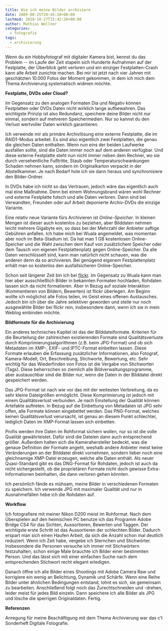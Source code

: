 ```yaml
---
title: Wie ich meine Bilder archiviere
date: 2009-08-25T20:45:18+00:00
lastmod: 2018-10-27T15:42:28+00:00
author: Mathias Wellner
categories:
  - fotografie
tags:
  - archivierung
---
```

Wenn du ein Hobbyfotograf mit digitaler Kamera bist, kennst du das Problem -- im Laufe der Zeit stapeln sich Hunderte Aufnahmen auf der Festplatte, der Überblick geht verloren und ein einziger Festplatten-Crash kann alle Arbeit zunichte machen. Bei mir ist jetzt nach vier Jahren mit geschätzten 10.000 Fotos der Moment gekommen, in dem ich mich dem Thema Archivierung systematisch widmen möchte. 
<!--more-->

**Festplatte, DVDs oder Cloud?**

Im Gegensatz zu den analogen Formaten Dia und Negativ können Festplatten oder DVDs Daten nicht wirklich lange aufbewahren. Das wichtigste Prinzip ist also Redundanz, speichere deine Bilder nicht nur einmal, sondern auf mehreren Speichermedien. Nur so kannst du den Verlust wertvoller Daten wirklich garantieren. 

Ich verwende mir als primäre Archivlösung eine externe Festplatte, die im RAID1-Modus arbeitet. Es sind also eigentlich zwei Festplatten, die genau die gleichen Daten enthalten. Wenn nun eins der beiden Laufwerke ausfallen sollte, sind die Daten immer noch auf dem anderen verfügbar. Und diese externe Festplatte steht nun nicht immer neben dem Rechner, wo sie durch versehentliche Fußtritte, Staub oder Temperaturschwankungen Schaden nehmen kann, sondern im Originalkarton verpackt in der Abstellkammer. Je nach Bedarf hole ich sie dann heraus und synchronisiere den Bilder-Ordner. 

In DVDs habe ich nicht so das Vertrauen, jedoch wäre das eigentlich auch mal eine Maßnahme. Denn bei einem Wohnungsbrand wären wohl Rechner und externe Festplatte futsch und alle Daten verloren. Dann sind bei Verwandten, Freunden oder auf Arbeit deponierte Archiv-DVDs die einzige Variante. 

Eine relativ neue Variante fürs Archivieren ist _Online-Speicher_. In kleinen Mengen ist dieser auch kostenlos zu beziehen, aber Bilddaten nehmen leicht mehrere Gigabyte ein, so dass bei der Mehrzahl der Anbieter saftige Gebühren anfallen. Ich habe mich bei Wuala angemeldet, was momentan aber noch im Beta-Stadium ist. Da hat man 1 GB kostenlosen Online-Speicher und die Wahl zwischen dem Kauf von zusätzlichem Speicher oder dem Tausch von eigenen Festplattenplatz gegen Online-Speicher. Da alle Daten verschlüsselt sind, kann man natürlich nicht schauen, was die anderen denn da so archivieren. Bei genügend eigenem Festplattenplatz erhält man so kostenlos den ausfallsicheren Online-Speicher. 

Schon seit längerer Zeit bin ich bei [flickr](https://www.flickr.com/). Im Gegensatz zu Wuala kann man hier aber ausschließlich Bilder in bekannten Formaten hochladen, Rohdaten lassen sich da nicht formatieren. Aber in Bezug auf soziale Interaktion (Kommentieren von Bildern, Bewerten) ist flickr überlegen. Am Beginn wollte ich möglichst alle Fotos teilen, im Geist eines offenen Austausches. Jedoch bin ich über die Jahre selektiver geworden und stelle nur noch ausgewählte Bilder bei flickr rein, insbesondere dann, wenn ich sie in mein Weblog einbinden möchte. 

**Bildformate für die Archivierung**

Ein anderes technisches Kapitel ist das der Bilddateiformate. Kriterien für die Beurteilung der zahlreichen existierenden Formate sind Qualitätsverluste durch Komprimierungsalgorithmen (z.B. beim JPG-Format) und ob sich Metadaten im XMP-, EXIF- und IPTC-Format einbetten lassen. Diese Formate erlauben die Erfassung zusätzlicher Informationen, also Fotograf, Kamera-Modell, Ort, Beschreibung, Stichworte, Bewertung, etc. Sehr wichtig für das Wiederfinden von Fotos ist die Vergabe von Stichworten (Tags). Diese beherrschen so ziemlich alle Bildverwaltungsprogramme, aber austauschbar sind die Bilder nur, wenn die Daten in der Bilddatei direkt gespeichert werden. 

Das JPG-Format ist nach wie vor das mit der weitesten Verbreitung, da es sehr kleine Dateigrößen ermöglicht. Diese Komprimierung ist jedoch mit einem Qualitätsverlust verbunden. Je nach Einstellung der Qualität können Artefakte auftreten. In Bezug auf die Einbettung von Metadaten ist JPG sehr offen, alle Formate können eingebettet werden. Das PNG-Format, welches keinen Qualitätsverlust verursacht, ist genau an diesem Punkt schlechter, lediglich Daten im XMP-Format lassen sich einbetten. 

Profis werden ihre Daten im Rohformat sichern wollen, nur so ist die volle Qualität gewährleistet. Dafür sind die Dateien dann auch entsprechend größer. Außerdem halten sich die Kamerahersteller bedeckt, was die genaue Definition der Formate angeht, weshalb andere Anbieter meist keine Veränderungen an der Bilddatei direkt vornehmen, sondern lieber noch eine gleichnamige XMP-Datei erzeugen, welche alle Daten enthält. Als neuer Quasi-Standard gibt es das DNG-Format für Rohdaten, jedoch ist auch da nicht sichergestellt, ob die proprietären Formate nicht doch gewisse Extra-Informationen beinhalten, die dann verloren gehen könnten. 

Ich persönlich fände es mühsam, meine Bilder in verschiedenen Formaten zu speichern. Ich verwende JPG mit maximaler Qualität und nur in Ausnahmefällen hebe ich die Rohdaten auf. 

**Workflow**

Ich fotografiere mit meiner Nikon D200 meist im Rohformat. Nach dem Überspielen auf den heimischen PC benutze ich das Programm Adobe Bridge CS4 für das Sichten, Aussortieren, Bewerten und Taggen. Der wichtigste erste Schritt ist das Aussortieren der schlechten Bilder. Dadurch erspart man sich einen Haufen Arbeit, da sich die Anzahl schon mal deutlich reduziert. Wenn ich Zeit habe, vergebe ich Sternchen und Stichwörter. Insbesondere die Personen versuche ich immer mit Stichwörtern festzuhalten, schon einige Male brauchte ich Bilder einer bestimmten Person. Und das lässt sich mit einer einfachen Suche nach dem entsprechenden Stichwort recht elegant erledigen. 

Danach öffne ich alle Bilder eines Shootings mit Adobe Camera Raw und korrigiere ein wenig an Belichtung, Dynamik und Schärfe. Wenn eine Reihe Bilder unter ähnlichen Bedingungen entstand, lohnt es sich, sie gemeinsam zu bearbeiten. Anschließend folgt noch das Zurechtschneiden und -drehen, leider meist für jedes Bild einzeln. Dann speichere ich alle Bilder als JPG und lösche die sperrigen Originaldaten. Fertig. 

**Referenzen**

Anregung für meine Beschäftigung mit dem Thema Archivierung war das c&#8217;t Sonderheft Digitale Fotografie.